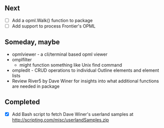 
## Next

+ [ ] Add a opml.Walk() function to package
+ [ ] Add support to process Frontier's OPML

## Someday, maybe

+ opmlviewer - a cli/terminal based opml viewer
+ omplfilter
    + might function something like Unix find command
+ ompledit - CRUD operations to individual Outline elements and element lists
+ Review River5 by Dave Winer for insights into what additional functions are needed in package 

## Completed

+ [x] Add Bash script to fetch Dave Winer's userland samples at http://scripting.com/misc/userlandSamples.zip
